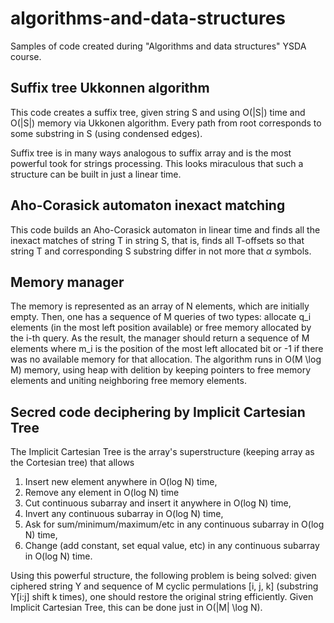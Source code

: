 # algorithms-and-data-structures
Samples of code created during "Algorithms and data structures" YSDA course.

## Suffix tree Ukkonnen algorithm
This code creates a suffix tree, given string S and using O(|S|) time and O(|S|) memory via Ukkonen algorithm. Every path from root corresponds to some substring in S (using condensed edges). 

Suffix tree is in many ways analogous to suffix array and is the most powerful took for strings processing. This looks miraculous that such a structure can be built in just a linear time.

## Aho-Corasick automaton inexact matching
This code builds an Aho-Corasick automaton in linear time and finds all the inexact matches of string T in string S, that is, finds all T-offsets so that string T and corresponding S substring differ in not more that $\alpha$ symbols.

## Memory manager
The memory is represented as an array of N elements, which are initially empty. Then, one has a sequence of M queries of two types: allocate q_i elements (in the most left position available) or free memory allocated by the i-th query. As the result, the manager should return a sequence of M elements where m_i is the position of the most left allocated bit or -1 if there was no available memory for that allocation. The algorithm runs in O(M \log M) memory, using heap with delition by keeping pointers to free memory elements and uniting neighboring free memory elements.

## Secred code deciphering by Implicit Cartesian Tree
The Implicit Cartesian Tree is the array's superstructure (keeping array as the Cortesian tree) that allows 
  1) Insert new element anywhere in O(log N) time,
  2) Remove any element in O(log N) time
  3) Cut continuous subarray and insert it anywhere in O(log N) time,
  4) Invert any continuous subarray in O(log N) time,
  5) Ask for sum/minimum/maximum/etc in any continuous subarray in O(log N) time,
  6) Change (add constant, set equal value, etc) in any continuous subarray in O(log N) time.

Using this powerful structure, the following problem is being solved: given ciphered string Y and sequence of M cyclic permulations [i, j, k] (substring Y[i:j] shift k times), one should restore the original string efficiently. Given Implicit Cartesian Tree, this can be done just in O(|M| \log N).
  
